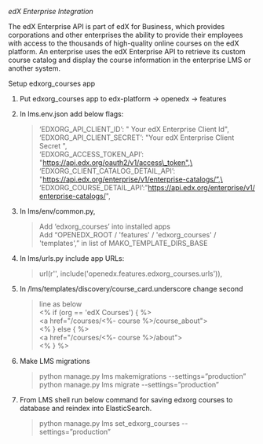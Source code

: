 *edX Enterprise Integration*

The edX Enterprise API is part of edX for Business, which provides
corporations and other enterprises the ability to provide their
employees with access to the thousands of high-quality online courses on
the edX platform. An enterprise uses the edX Enterprise API to retrieve
its custom course catalog and display the course information in the
enterprise LMS or another system.

Setup edxorg\_courses app

1.  Put edxorg\_courses app to edx-platform -&gt; openedx -&gt; features

2.  In lms.env.json add below flags:
    > ‘EDXORG\_API\_CLIENT\_ID’: " Your edX Enterprise Client Id",\
    > ‘EDXORG\_API\_CLIENT\_SECRET’: "Your edX Enterprise Client Secret
    > ",\
    > ‘EDXORG\_ACCESS\_TOKEN\_API’:
    > "https://api.edx.org/oauth2/v1/access\_token",\
    > ‘EDXORG\_CLIENT\_CATALOG\_DETAIL\_API’:
    > "https://api.edx.org/enterprise/v1/enterprise-catalogs/”,\
    > ‘EDXORG\_COURSE\_DETAIL\_API’:"https://api.edx.org/enterprise/v1/enterprise-catalogs/",

3.  In lms/env/common.py,
    > Add ‘edxorg\_courses’ into installed apps\
    > Add “OPENEDX\_ROOT / 'features' / 'edxorg\_courses' /
    > 'templates',” in list of MAKO\_TEMPLATE\_DIRS\_BASE

4.  In lms/urls.py include app URLs:
    > url(r'', include('openedx.features.edxorg\_courses.urls')),

5.  In /lms/templates/discovery/course\_card.underscore change second
    > line as below\
    > &lt;% if (org == 'edX Courses') { %&gt;\
    > &lt;a href="/courses/&lt;%- course %&gt;/course\_about"&gt;\
    > &lt;% } else { %&gt;\
    > &lt;a href="/courses/&lt;%- course %&gt;/about"&gt;\
    > &lt;% } %&gt;

6.  Make LMS migrations
    > python manage.py lms makemigrations --settings=”production”\
    > python manage.py lms migrate --settings=”production”

7.  From LMS shell run below command for saving edxorg courses to database and reindex into ElasticSearch.
    > python manage.py lms set\_edxorg\_courses --settings=”production”
